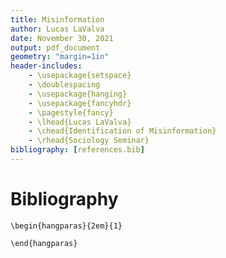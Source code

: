```yaml
---
title: Misinformation
author: Lucas LaValva
date: November 30, 2021
output: pdf_document
geometry: "margin=1in"
header-includes:
    - \usepackage{setspace}
    - \doublespacing
    - \usepackage{hanging}
    - \usepackage{fancyhdr}
    - \pagestyle{fancy}
    - \lhead{Lucas LaValva}
    - \chead{Identification of Misinformation}
    - \rhead{Sociology Seminar}
bibliography: [references.bib]
---
```



# Bibliography

```{=latex}
\begin{hangparas}{2em}{1}
```

<div id="refs"></div>

```{=latex}
\end{hangparas}
```